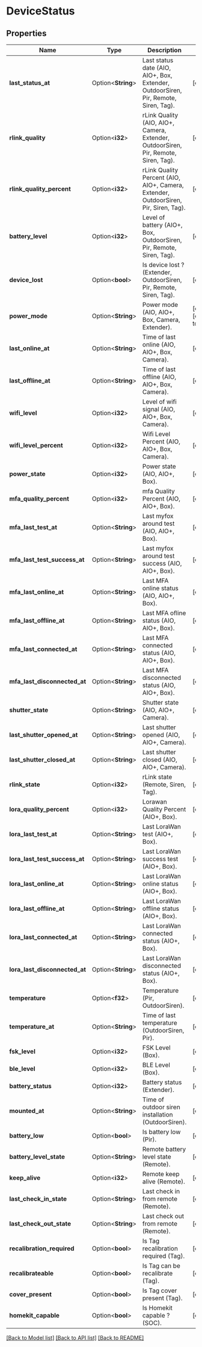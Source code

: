 # DeviceStatus

## Properties

Name | Type | Description | Notes
------------ | ------------- | ------------- | -------------
**last_status_at** | Option<**String**> | Last status date (AIO, AIO+, Box, Extender, OutdoorSiren, Pir, Remote, Siren, Tag). | [optional]
**rlink_quality** | Option<**i32**> | rLink Quality (AIO, AIO+, Camera, Extender, OutdoorSiren, Pir, Remote, Siren, Tag). | [optional]
**rlink_quality_percent** | Option<**i32**> | rLink Quality Percent (AIO, AIO+, Camera, Extender, OutdoorSiren, Pir, Siren, Tag). | [optional]
**battery_level** | Option<**i32**> | Level of battery (AIO+, Box, OutdoorSiren, Pir, Remote, Siren, Tag). | [optional]
**device_lost** | Option<**bool**> | Is device lost ? (Extender, OutdoorSiren, Pir, Remote, Siren, Tag). | [optional]
**power_mode** | Option<**String**> | Power mode (AIO, AIO+, Box, Camera, Extender). | [optional][default to null]
**last_online_at** | Option<**String**> | Time of last online (AIO, AIO+, Box, Camera). | [optional]
**last_offline_at** | Option<**String**> | Time of last offline (AIO, AIO+, Box, Camera). | [optional]
**wifi_level** | Option<**i32**> | Level of wifi signal (AIO, AIO+, Box, Camera). | [optional]
**wifi_level_percent** | Option<**i32**> | Wifi Level Percent (AIO, AIO+, Box, Camera). | [optional]
**power_state** | Option<**i32**> | Power state (AIO, AIO+, Box). | [optional]
**mfa_quality_percent** | Option<**i32**> | mfa Quality Percent (AIO, AIO+, Box). | [optional]
**mfa_last_test_at** | Option<**String**> | Last myfox around test (AIO, AIO+, Box). | [optional]
**mfa_last_test_success_at** | Option<**String**> | Last myfox around test success (AIO, AIO+, Box). | [optional]
**mfa_last_online_at** | Option<**String**> | Last MFA online status (AIO, AIO+, Box). | [optional]
**mfa_last_offline_at** | Option<**String**> | Last MFA ofline status (AIO, AIO+, Box). | [optional]
**mfa_last_connected_at** | Option<**String**> | Last MFA connected status (AIO, AIO+, Box). | [optional]
**mfa_last_disconnected_at** | Option<**String**> | Last MFA disconnected status (AIO, AIO+, Box). | [optional]
**shutter_state** | Option<**String**> | Shutter state (AIO, AIO+, Camera). | [optional]
**last_shutter_opened_at** | Option<**String**> | Last shutter opened (AIO, AIO+, Camera). | [optional]
**last_shutter_closed_at** | Option<**String**> | Last shutter closed (AIO, AIO+, Camera). | [optional]
**rlink_state** | Option<**i32**> | rLink state (Remote, Siren, Tag). | [optional]
**lora_quality_percent** | Option<**i32**> | Lorawan Quality Percent (AIO+, Box). | [optional]
**lora_last_test_at** | Option<**String**> | Last LoraWan test (AIO+, Box). | [optional]
**lora_last_test_success_at** | Option<**String**> | Last LoraWan success test (AIO+, Box). | [optional]
**lora_last_online_at** | Option<**String**> | Last LoraWan online status (AIO+, Box). | [optional]
**lora_last_offline_at** | Option<**String**> | Last LoraWan offline status (AIO+, Box). | [optional]
**lora_last_connected_at** | Option<**String**> | Last LoraWan connected status (AIO+, Box). | [optional]
**lora_last_disconnected_at** | Option<**String**> | Last LoraWan disconnected status (AIO+, Box). | [optional]
**temperature** | Option<**f32**> | Temperature (Pir, OutdoorSiren). | [optional]
**temperature_at** | Option<**String**> | Time of last temperature (OutdoorSiren, Pir). | [optional]
**fsk_level** | Option<**i32**> | FSK Level (Box). | [optional]
**ble_level** | Option<**i32**> | BLE Level (Box). | [optional]
**battery_status** | Option<**i32**> | Battery status (Extender). | [optional]
**mounted_at** | Option<**String**> | Time of outdoor siren installation (OutdoorSiren). | [optional]
**battery_low** | Option<**bool**> | Is battery low (Pir). | [optional]
**battery_level_state** | Option<**String**> | Remote battery level state (Remote). | [optional]
**keep_alive** | Option<**i32**> | Remote keep alive (Remote). | [optional]
**last_check_in_state** | Option<**String**> | Last check in from remote (Remote). | [optional]
**last_check_out_state** | Option<**String**> | Last check out from remote (Remote). | [optional]
**recalibration_required** | Option<**bool**> | Is Tag recalibration required (Tag). | [optional]
**recalibrateable** | Option<**bool**> | Is Tag can be recalibrate (Tag). | [optional]
**cover_present** | Option<**bool**> | Is Tag cover present (Tag). | [optional]
**homekit_capable** | Option<**bool**> | Is Homekit capable ? (SOC). | [optional]

[[Back to Model list]](../README.md#documentation-for-models) [[Back to API list]](../README.md#documentation-for-api-endpoints) [[Back to README]](../README.md)


